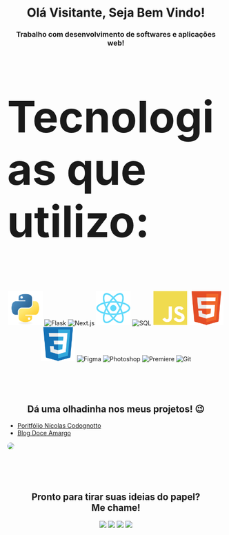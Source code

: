 <h1 align="center">Olá Visitante, Seja Bem Vindo!</h1>


<h3 align="center">Trabalho com desenvolvimento de softwares e aplicações web!</h3>

<p align="left" style="font-size: 100px; font-weight: bold;">Tecnologias que utilizo:</p>

<p align="center">
    <img src="https://raw.githubusercontent.com/devicons/devicon/master/icons/python/python-original.svg" alt="Python" width="80">
    <img src="https://cdn.jsdelivr.net/gh/devicons/devicon@latest/icons/flask/flask-original.svg" alt="Flask" width="80">
    <img src="https://cdn.jsdelivr.net/gh/devicons/devicon@latest/icons/nextjs/nextjs-original.svg" alt="Next.js" width="80">
    <img src="https://raw.githubusercontent.com/devicons/devicon/master/icons/react/react-original.svg" alt="React" width="80">
    <img src="https://cdn.jsdelivr.net/gh/devicons/devicon@latest/icons/azuresqldatabase/azuresqldatabase-original.svg" alt="SQL" width="80">
    <img src="https://raw.githubusercontent.com/devicons/devicon/master/icons/javascript/javascript-plain.svg" alt="JavaScript" width="80">
    <img src="https://raw.githubusercontent.com/devicons/devicon/master/icons/html5/html5-original.svg" alt="HTML" width="80">
    <img src="https://raw.githubusercontent.com/devicons/devicon/master/icons/css3/css3-original.svg" alt="CSS" width="80">
    <img src="https://cdn.jsdelivr.net/gh/devicons/devicon@latest/icons/figma/figma-original.svg" alt="Figma" width="80">
    <img src="https://cdn.jsdelivr.net/gh/devicons/devicon@latest/icons/photoshop/photoshop-original.svg" alt="Photoshop" width="80">
    <img src="https://cdn.jsdelivr.net/gh/devicons/devicon@latest/icons/premierepro/premierepro-plain.svg" alt="Premiere" width="80">
    <img src="https://cdn.jsdelivr.net/gh/devicons/devicon@latest/icons/git/git-original.svg" alt="Git" width="80">
</p>

<br><br><br>

<h2 align="center">Dá uma olhadinha nos meus projetos! 😉</h2>

<ul>
    <li><a href="https://www.nicolascodognotto.com.br/">Poritfólio Nícolas Codognotto</a></li>
    <li><a href="https://blog-doce-amargo.vercel.app/">Blog Doce Amargo</a></li>
</ul>

<p>
    <img src="https://github.com/user-attachments/assets/6eb6bcca-6284-4d36-9eee-0a5e077159cb" style="border-radius: 20px" width="800">
</p>

<br> <br> <br>
<h2 align="center">Pronto para tirar suas ideias do papel? <br><b>Me chame!</b></h2>

<p align="center">
    <a href="mailto:nicolascodognotto@gmail.com"><img src="https://img.shields.io/badge/-Gmail-D14836?style=for-the-badge&logo=gmail&logoColor=white"></a>
    <a href="https://www.linkedin.com/in/n%C3%ADcolas-codognotto-1bba4a240/" target="_blank"><img src="https://img.shields.io/badge/-LinkedIn-0A66C2?style=for-the-badge&logo=linkedin&logoColor=white"></a>
    <a href="https://www.nicolascodognotto.com.br" target="_blank"><img src="https://img.shields.io/badge/-My_Site-0078D6?style=for-the-badge&logo=internet-explorer&logoColor=white"></a>
    <a href="https://instagram.com/nicko.codognotto" target="_blank"><img src="https://img.shields.io/badge/-Instagram-%23E4405F?style=for-the-badge&logo=instagram&logoColor=white"></a>
</p>
